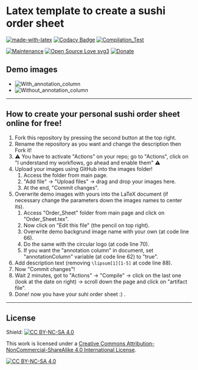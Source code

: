 # Latex template to create a sushi order sheet

[![made-with-latex](https://img.shields.io/badge/Made%20with-LaTeX-1f425f.svg)](https://www.latex-project.org/)
[![Codacy Badge](https://app.codacy.com/project/badge/Grade/5386565587824f159238f15e7043687c)](https://app.codacy.com/gh/R0mb0/Sushi_Order_Sheet/dashboard?utm_source=gh&utm_medium=referral&utm_content=&utm_campaign=Badge_grade)
[![Compilation_Test](https://github.com/R0mb0/Sushi_Order_Sheet/actions/workflows/Compilation_Test.yml/badge.svg)](https://github.com/R0mb0/Sushi_Order_Sheet/actions/workflows/Compilation_Test.yml)

[![Maintenance](https://img.shields.io/badge/Maintained%3F-yes-green.svg)](https://github.com/R0mb0/Sushi_Order_Sheet)
[![Open Source Love svg3](https://badges.frapsoft.com/os/v3/open-source.svg?v=103)](https://github.com/R0mb0/Sushi_Order_Sheet)
[![Donate](https://img.shields.io/badge/PayPal-Donate%20to%20Author-blue.svg)](http://paypal.me/R0mb0)

## Demo images

- ![With_annotation_column](https://github.com/R0mb0/Sushi_Order_Sheet/blob/main/ReadMe_Images/With_annotation_column.png)  
- ![Without_annotation_column](https://github.com/R0mb0/Sushi_Order_Sheet/blob/main/ReadMe_Images/Without_annotation_column.png)  

---

## How to create your personal sushi order sheet online for free!

1. Fork this repository by pressing the second button at the top right.
2. Rename the repository as you want and change the description then Fork it!
3. ⚠️ You have to activate "Actions" on your repo; go to "Actions", click on
 "I understand my workflows, go ahead and enable them" ⚠️
4. Upload your images using GitHub into the images folder!
    1. Access the folder from main page.
    2. "Add file" -> "Upload files" -> drag and drop your images here.
    3. At the end, "Commit changes".
5. Overwrite demo images with yours into the LaTeX document (if necessary change
 the parameters down the images names to center its).
    1. Access "Order_Sheet" folder from main page and click on "Order_Sheet.tex".
    2. Now click on "Edit this file" (the pencil on top right).
    3. Overwrite demo backgrund image name with your own (at code line 66).
    4. Do the same with the circular logo (at code line 70).
    5. If you want the "annotation column" in document, set "annotationColumn"
 variable (at code line 62) to "true".
6. Add description text (removing ```\lipsum[1][1-5]``` at code line 88).
7. Now "Commit changes"!
8. Wait 2 minutes, got to "Actions" -> "Compile" -> click on the last one (look at
 the date on right) -> scroll down the page and click on "artifact file".  
9. Done! now you have your suhi order sheet :) .

---

## License

Shield: [![CC BY-NC-SA 4.0][cc-by-nc-sa-shield]][cc-by-nc-sa]

This work is licensed under a
[Creative Commons Attribution-NonCommercial-ShareAlike 4.0 International License][cc-by-nc-sa].

[![CC BY-NC-SA 4.0][cc-by-nc-sa-image]][cc-by-nc-sa]

[cc-by-nc-sa]: http://creativecommons.org/licenses/by-nc-sa/4.0/
[cc-by-nc-sa-image]: https://licensebuttons.net/l/by-nc-sa/4.0/88x31.png
[cc-by-nc-sa-shield]: https://img.shields.io/badge/License-CC%20BY--NC--SA%204.0-lightgrey.svg
